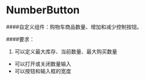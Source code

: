 # NumberButton

####自定义组件：购物车商品数量、增加和减少控制按钮。

####要求：
1. 可以定义最大库存、当前数量、最大购买数量
* 可以打开或关闭数量输入
* 可以按钮和输入框的宽度


